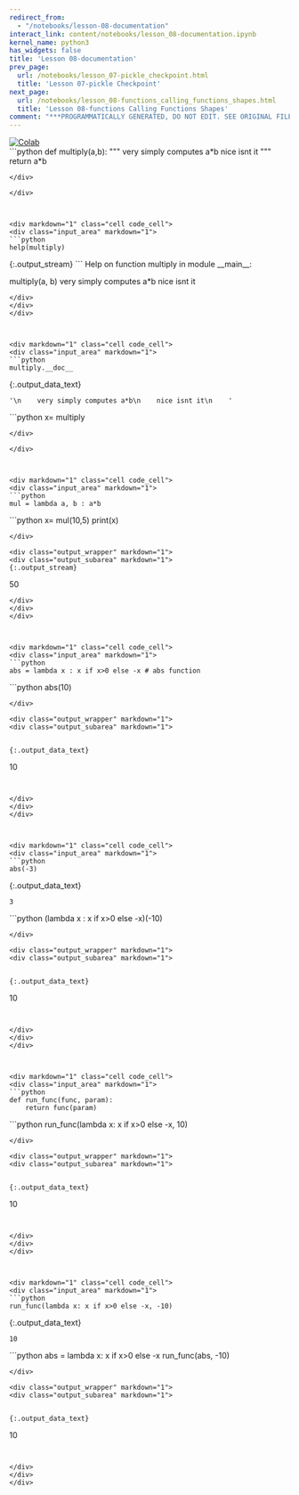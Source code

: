 ```yaml
---
redirect_from:
  - "/notebooks/lesson-08-documentation"
interact_link: content/notebooks/lesson_08-documentation.ipynb
kernel_name: python3
has_widgets: false
title: 'Lesson 08-documentation'
prev_page:
  url: /notebooks/lesson_07-pickle_checkpoint.html
  title: 'Lesson 07-pickle Checkpoint'
next_page:
  url: /notebooks/lesson_08-functions_calling_functions_shapes.html
  title: 'Lesson 08-functions Calling Functions Shapes'
comment: "***PROGRAMMATICALLY GENERATED, DO NOT EDIT. SEE ORIGINAL FILES IN /content***"
---
```

<a href="https://colab.research.google.com/github/aviadr1/learn-python/blob/master/live%20class%20demonstrations/lesson%2008%20-%20documentation.ipynb" target="_blank">
<img src="https://colab.research.google.com/assets/colab-badge.svg" 
     title="Open this file in Google Colab" alt="Colab"/>
</a>




<div markdown="1" class="cell code_cell">
<div class="input_area" markdown="1">
```python
def multiply(a,b):
    """
    very simply computes a*b
    nice isnt it
    """
    return a*b

```
</div>

</div>



<div markdown="1" class="cell code_cell">
<div class="input_area" markdown="1">
```python
help(multiply)

```
</div>

<div class="output_wrapper" markdown="1">
<div class="output_subarea" markdown="1">
{:.output_stream}
```
Help on function multiply in module __main__:

multiply(a, b)
    very simply computes a*b
    nice isnt it

```
</div>
</div>
</div>



<div markdown="1" class="cell code_cell">
<div class="input_area" markdown="1">
```python
multiply.__doc__

```
</div>

<div class="output_wrapper" markdown="1">
<div class="output_subarea" markdown="1">


{:.output_data_text}
```
'\n    very simply computes a*b\n    nice isnt it\n    '
```


</div>
</div>
</div>



<div markdown="1" class="cell code_cell">
<div class="input_area" markdown="1">
```python
x= multiply

```
</div>

</div>



<div markdown="1" class="cell code_cell">
<div class="input_area" markdown="1">
```python
mul = lambda a, b : a*b

```
</div>

</div>



<div markdown="1" class="cell code_cell">
<div class="input_area" markdown="1">
```python
x= mul(10,5)
print(x)

```
</div>

<div class="output_wrapper" markdown="1">
<div class="output_subarea" markdown="1">
{:.output_stream}
```
50
```
</div>
</div>
</div>



<div markdown="1" class="cell code_cell">
<div class="input_area" markdown="1">
```python
abs = lambda x : x if x>0 else -x # abs function

```
</div>

</div>



<div markdown="1" class="cell code_cell">
<div class="input_area" markdown="1">
```python
abs(10)

```
</div>

<div class="output_wrapper" markdown="1">
<div class="output_subarea" markdown="1">


{:.output_data_text}
```
10
```


</div>
</div>
</div>



<div markdown="1" class="cell code_cell">
<div class="input_area" markdown="1">
```python
abs(-3)

```
</div>

<div class="output_wrapper" markdown="1">
<div class="output_subarea" markdown="1">


{:.output_data_text}
```
3
```


</div>
</div>
</div>



<div markdown="1" class="cell code_cell">
<div class="input_area" markdown="1">
```python
(lambda x : x if x>0 else -x)(-10)

```
</div>

<div class="output_wrapper" markdown="1">
<div class="output_subarea" markdown="1">


{:.output_data_text}
```
10
```


</div>
</div>
</div>



<div markdown="1" class="cell code_cell">
<div class="input_area" markdown="1">
```python
def run_func(func, param):
    return func(param)

```
</div>

</div>



<div markdown="1" class="cell code_cell">
<div class="input_area" markdown="1">
```python
run_func(lambda x: x if x>0 else -x, 10)

```
</div>

<div class="output_wrapper" markdown="1">
<div class="output_subarea" markdown="1">


{:.output_data_text}
```
10
```


</div>
</div>
</div>



<div markdown="1" class="cell code_cell">
<div class="input_area" markdown="1">
```python
run_func(lambda x: x if x>0 else -x, -10)

```
</div>

<div class="output_wrapper" markdown="1">
<div class="output_subarea" markdown="1">


{:.output_data_text}
```
10
```


</div>
</div>
</div>



<div markdown="1" class="cell code_cell">
<div class="input_area" markdown="1">
```python
abs = lambda x: x if x>0 else -x
run_func(abs, -10)

```
</div>

<div class="output_wrapper" markdown="1">
<div class="output_subarea" markdown="1">


{:.output_data_text}
```
10
```


</div>
</div>
</div>

